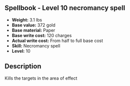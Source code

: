 ## Spellbook - Level 10 necromancy spell
- **Weight:** 3.1 lbs
- **Base value:** 372 gold
- **Base material:** Paper
- **Base write cost:** 120 charges
- **Actual write cost:** From half to full base cost
- **Skill:** Necromancy spell
- **Level:** 10
## Description
Kills the targets in the area of effect
